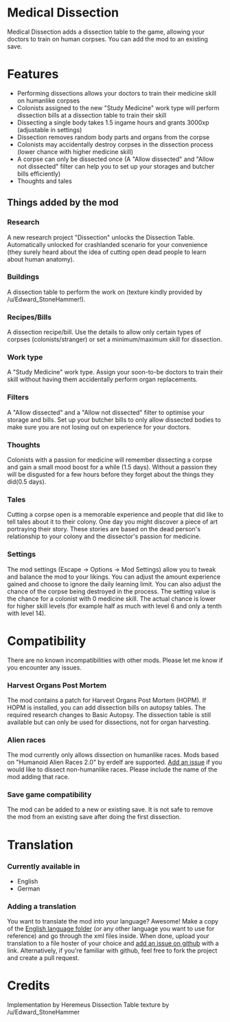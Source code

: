 # Medical Dissection
Medical Dissection adds a dissection table to the game, allowing your doctors to train on human corpses. You can add the mod to an existing save.

# Features
* Performing dissections allows your doctors to train their medicine skill on humanlike corpses
* Colonists assigned to the new "Study Medicine" work type will perform dissection bills at a dissection table to train their skill
* Dissecting a single body takes 1.5 ingame hours and grants 3000xp (adjustable in settings)
* Dissection removes random body parts and organs from the corpse
* Colonists may accidentally destroy corpses in the dissection process (lower chance with higher medicine skill)
* A corpse can only be dissected once (A "Allow dissected" and "Allow not dissected" filter can help you to set up your storages and butcher bills efficiently)
* Thoughts and tales

## Things added by the mod
### Research
A new research project "Dissection" unlocks the Dissection Table. Automatically unlocked for crashlanded scenario for your convenience (they surely heard about the idea of cutting open dead people to learn about human anatomy).
### Buildings
A dissection table to perform the work on (texture kindly provided by /u/Edward_StoneHammer!).
### Recipes/Bills
A dissection recipe/bill. Use the details to allow only certain types of corpses (colonists/stranger) or set a minimum/maximum skill for dissection.
### Work type
A "Study Medicine" work type. Assign your soon-to-be doctors to train their skill without having them accidentally perform organ replacements.
### Filters
A "Allow dissected" and a "Allow not dissected" filter to optimise your storage and bills. Set up your butcher bills to only allow dissected bodies to make sure you are not losing out on experience for your doctors.
### Thoughts
Colonists with a passion for medicine will remember dissecting a corpse and gain a small mood boost for a while (1.5 days). Without a passion they will be disgusted for a few hours before they forget about the things they did(0.5 days).
### Tales
Cutting a corpse open is a memorable experience and people that did like to tell tales about it to their colony. One day you might discover a piece of art portraying their story. These stories are based on the dead person's relationship to your colony and the dissector's passion for medicine.
### Settings
The mod settings (Escape -> Options -> Mod Settings) allow you to tweak and balance the mod to your likings. You can adjust the amount experience gained and choose to ignore the daily learning limit. You can also adjust the chance of the corpse being destroyed in the process. The setting value is the chance for a colonist with 0 medicine skill. The actual chance is lower for higher skill levels (for example half as much with level 6 and only a tenth with level 14).

# Compatibility
There are no known incompatibilities with other mods. Please let me know if you encounter any issues.
### Harvest Organs Post Mortem
The mod contains a patch for Harvest Organs Post Mortem (HOPM). If HOPM is installed, you can add dissection bills on autopsy tables. The required research changes to Basic Autopsy. The dissection table is still available but can only be used for dissections, not for organ harvesting.
### Alien races
The mod currently only allows dissection on humanlike races.
Mods based on "Humanoid Alien Races 2.0" by erdelf are supported.
[Add an issue](https://github.com/Heremeus/DissectionMod/issues) if you would like to dissect non-humanlike races. Please include the name of the mod adding that race.
### Save game compatibility
The mod can be added to a new or existing save.
It is not safe to remove the mod from an existing save after doing the first dissection.

# Translation
### Currently available in
* English
* German
### Adding a translation
You want to translate the mod into your language? Awesome! Make a copy of the [English language folder](https://github.com/Heremeus/DissectionMod/tree/master/Languages/English) (or any other language you want to use for reference) and go through the xml files inside. When done, upload your translation to a file hoster of your choice and [add an issue on github](https://github.com/Heremeus/DissectionMod/issues) with a link. Alternatively, if you're familiar with github, feel free to fork the project and create a pull request.

# Credits
Implementation by Heremeus
Dissection Table texture by /u/Edward_StoneHammer
